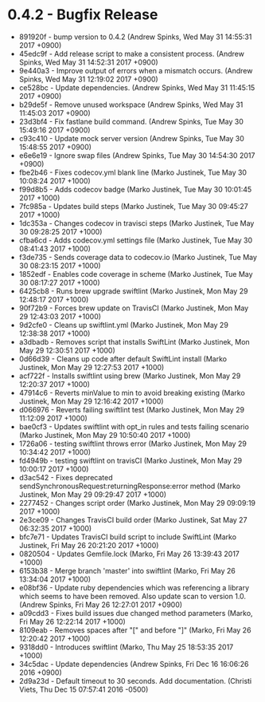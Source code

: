 

# 0.4.2 - Bugfix Release

* 891920f - bump version to 0.4.2 (Andrew Spinks, Wed May 31 14:55:31 2017 +0900)
* 45edc9f - Add release script to make a consistent process. (Andrew Spinks, Wed May 31 14:52:31 2017 +0900)
* 9e440a3 - Improve output of errors when a mismatch occurs. (Andrew Spinks, Wed May 31 12:19:02 2017 +0900)
* ce528bc - Update dependencies. (Andrew Spinks, Wed May 31 11:45:15 2017 +0900)
* b29de5f - Remove unused workspace (Andrew Spinks, Wed May 31 11:45:03 2017 +0900)
* 23d3bf4 - Fix fastlane build command. (Andrew Spinks, Tue May 30 15:49:16 2017 +0900)
* c93c410 - Update mock server version (Andrew Spinks, Tue May 30 15:48:55 2017 +0900)
* e6e6e19 - Ignore swap files (Andrew Spinks, Tue May 30 14:54:30 2017 +0900)
* fbe2b46 - Fixes codecov.yml blank line (Marko Justinek, Tue May 30 10:08:24 2017 +1000)
* f99d8b5 - Adds codecov badge (Marko Justinek, Tue May 30 10:01:45 2017 +1000)
* 7fc985a - Updates build steps (Marko Justinek, Tue May 30 09:45:27 2017 +1000)
* 1dc353a - Changes codecov in travisci steps (Marko Justinek, Tue May 30 09:28:25 2017 +1000)
* cfba6cd - Adds codecov.yml settings file (Marko Justinek, Tue May 30 08:41:43 2017 +1000)
* f3de735 - Sends coverage data to codecov.io (Marko Justinek, Tue May 30 08:23:15 2017 +1000)
* 1852edf - Enables code coverage in scheme (Marko Justinek, Tue May 30 08:17:27 2017 +1000)
* 6425cb8 - Runs brew upgrade swiftlint (Marko Justinek, Mon May 29 12:48:17 2017 +1000)
* 90f72b9 - Forces brew update on TravisCI (Marko Justinek, Mon May 29 12:43:03 2017 +1000)
* 9d2cfe0 - Cleans up swiftlint.yml (Marko Justinek, Mon May 29 12:38:38 2017 +1000)
* a3dbadb - Removes script that installs SwiftLint (Marko Justinek, Mon May 29 12:30:51 2017 +1000)
* 0d66d39 - Cleans up code after default SwiftLint install (Marko Justinek, Mon May 29 12:27:53 2017 +1000)
* acf722f - Installs swiftlint using brew (Marko Justinek, Mon May 29 12:20:37 2017 +1000)
* 47914c6 - Reverts minValue to min to avoid breaking existing (Marko Justinek, Mon May 29 12:16:42 2017 +1000)
* d066976 - Reverts failing swiftlint test (Marko Justinek, Mon May 29 11:12:09 2017 +1000)
* bae0cf3 - Updates swiftlint with opt_in rules and tests failing scenario (Marko Justinek, Mon May 29 10:50:40 2017 +1000)
* 1726a06 - testing swiftlint throws error (Marko Justinek, Mon May 29 10:34:42 2017 +1000)
* fd4949b - testing swiftlint on travisCI (Marko Justinek, Mon May 29 10:00:17 2017 +1000)
* d3ac542 - Fixes deprecated sendSynchronousRequest:returningResponse:error method (Marko Justinek, Mon May 29 09:29:47 2017 +1000)
* 2277452 - Changes script order (Marko Justinek, Mon May 29 09:09:19 2017 +1000)
* 2e3ce09 - Changes TravisCI build order (Marko Justinek, Sat May 27 06:32:35 2017 +1000)
* bfc7e71 - Updates TravisCI build script to include SwiftLint (Marko Justinek, Fri May 26 20:21:20 2017 +1000)
* 0820504 - Updates Gemfile.lock (Marko, Fri May 26 13:39:43 2017 +1000)
* 6153b38 - Merge branch 'master' into swiftlint (Marko, Fri May 26 13:34:04 2017 +1000)
* e08bf36 - Update ruby dependencies which was referencing a library which seems to have been removed. Also update scan to version 1.0. (Andrew Spinks, Fri May 26 12:27:01 2017 +0900)
* a09cdd3 - Fixes build issues due changed method parameters (Marko, Fri May 26 12:22:14 2017 +1000)
* 8109eab - Removes spaces after "[" and before "]" (Marko, Fri May 26 12:20:42 2017 +1000)
* 9318dd0 - Introduces swiftlint (Marko, Thu May 25 18:53:35 2017 +1000)
* 34c5dac - Update dependencies (Andrew Spinks, Fri Dec 16 16:06:26 2016 +0900)
* 2d9a23d - Default timeout to 30 seconds. Add documentation. (Christi Viets, Thu Dec 15 07:57:41 2016 -0500)


